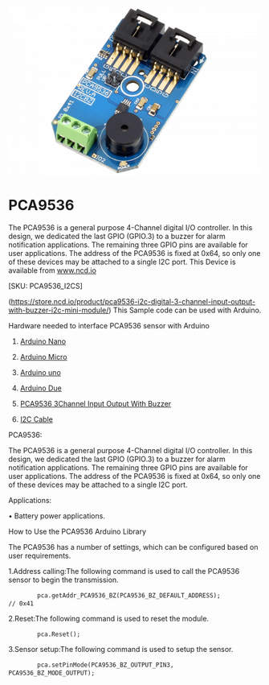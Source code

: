 [![PCA9536](PCA9536_I2CBZ.png)](https://store.ncd.io/product/pca9536-i2c-digital-3-channel-input-output-with-buzzer-i2c-mini-module/)

# PCA9536

The PCA9536 is a general purpose 4-Channel digital I/O controller. In this design, we dedicated the last GPIO (GPIO.3) to a buzzer for alarm notification applications. The remaining three GPIO pins are available for user applications. The address of the PCA9536 is fixed at 0x64, so only one of these devices may be attached to a single I2C port.
This Device is available from www.ncd.io 

[SKU: PCA9536_I2CS]

(https://store.ncd.io/product/pca9536-i2c-digital-3-channel-input-output-with-buzzer-i2c-mini-module/)
This Sample code can be used with Arduino.

Hardware needed to interface PCA9536 sensor with Arduino

1. <a href="https://store.ncd.io/product/i2c-shield-for-arduino-nano/">Arduino Nano</a>

2. <a href="https://store.ncd.io/product/i2c-shield-for-arduino-micro-with-i2c-expansion-port/">Arduino Micro</a>

3. <a href="https://store.ncd.io/product/i2c-shield-for-arduino-uno/">Arduino uno</a>

4. <a href="https://store.ncd.io/product/dual-i2c-shield-for-arduino-due-with-modular-communications-interface/">Arduino Due</a>

5. <a href="https://store.ncd.io/product/pca9536-i2c-digital-3-channel-input-output-with-buzzer-i2c-mini-module/">PCA9536 3Channel Input Output With Buzzer</a>

6. <a href="https://store.ncd.io/product/i%C2%B2c-cable/">I2C Cable</a>

PCA9536:

The PCA9536 is a general purpose 4-Channel digital I/O controller. In this design, we dedicated the last GPIO (GPIO.3) to a buzzer for alarm notification applications. The remaining three GPIO pins are available for user applications. The address of the PCA9536 is fixed at 0x64, so only one of these devices may be attached to a single I2C port.

Applications:

• Battery power applications.

How to Use the PCA9536 Arduino Library

The PCA9536 has a number of settings, which can be configured based on user requirements.
          
1.Address calling:The following command is used to call the PCA9536 sensor to begin the transmission.

            pca.getAddr_PCA9536_BZ(PCA9536_BZ_DEFAULT_ADDRESS);           // 0x41
            
 2.Reset:The following command is used to reset the module.
 
            pca.Reset();
            
3.Sensor setup:The following command is used to setup the sensor.

            pca.setPinMode(PCA9536_BZ_OUTPUT_PIN3, PCA9536_BZ_MODE_OUTPUT);
